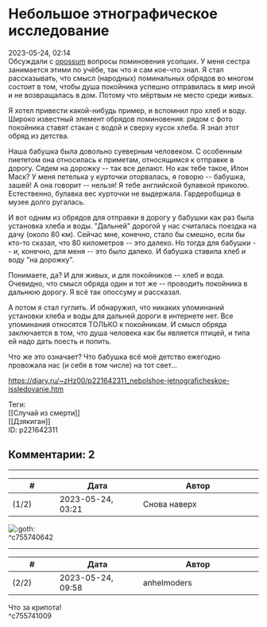Небольшое этнографическое исследование
======================================

  
2023-05-24, 02:14  
 Обсуждали с  [opossum](https://pssm.diary.ru "змей о двух головах")  вопросы поминовения усопших. У меня сестра занимается этими по учёбе, так что я сам кое-что знал. Я стал рассказывать, что смысл (народных) поминальных обрядов во многом состоит в том, чтобы душа покойника успешно отправилась в мир иной и не возвращалась в дом. Потому что мёртвым не место среди живых.   
   
 Я хотел привести какой-нибудь пример, и вспомнил про хлеб и воду. Широко известный элемент обрядов поминовения: рядом с фото покойника ставят стакан с водой и сверху кусок хлеба. Я знал этот обряд из детства.   
   
 Наша бабушка была довольно суеверным человеком. С особенным пиететом она относилась к приметам, относящимся к отправке в дорогу. Сядем на дорожку -- так все делают. Но как тебе такое, Илон Маск? У меня петелька у курточки оторвалась, я говорю -- бабушка, зашей! А она говорит -- нельзя! Я тебе английской булавкой приколю. Естественно, булавка вес курточки не выдержала. Гардеробщица в музее долго ругалась.   
   
 И вот одним из обрядов для отправки в дорогу у бабушки как раз была установка хлеба и воды. "Дальней" дорогой у нас считалась поездка на дачу (около 80 км). Сейчас мне, конечно, стало бы смешно, если бы кто-то сказал, что 80 километров -- это далеко. Но тогда для бабушки -- и, конечно, для меня -- это было далеко. И бабушка ставила хлеб и воду "на дорожку".   
   
 Понимаете, да? И для живых, и для покойников -- хлеб и вода. Очевидно, что смысл обряда один и тот же -- проводить покойника в дальнюю дорогу. Я всё так опоссуму и рассказал.   
   
 А потом я стал гуглить. И обнаружил, что никаких упоминаний установки хлеба и воды для дальней дороги в интернете нет. Все упоминания относятся ТОЛЬКО к покойникам. И смысл обряда заключается в том, что душа человека как бы является птицей, и типа ей надо дать поесть и попить.   
   
 Что же это означает? Что бабушка всё моё детство ежегодно провожала нас (и себя в том числе) на тот свет...   
  
<https://diary.ru/~zHz00/p221642311_nebolshoe-jetnograficheskoe-issledovanie.htm>  
  
Теги:  
[[Случай из смерти]]  
[[Дзякиган]]  
ID: p221642311  


Комментарии: 2
--------------

  


---



|         #         |              Дата              |                     Автор                     |           ID           |
| --- | --- | --- | --- |
| (1/2) | 2023-05-24, 03:21 | Снова наверх | c755740642 |

  
 ![:goth:](/picture/3254167.gif)   
 ^c755740642

---



|         #         |              Дата              |                     Автор                     |           ID           |
| --- | --- | --- | --- |
| (2/2) | 2023-05-24, 09:58 | anhelmoders | c755741009 |

  
 Что за крипота!   
 ^c755741009